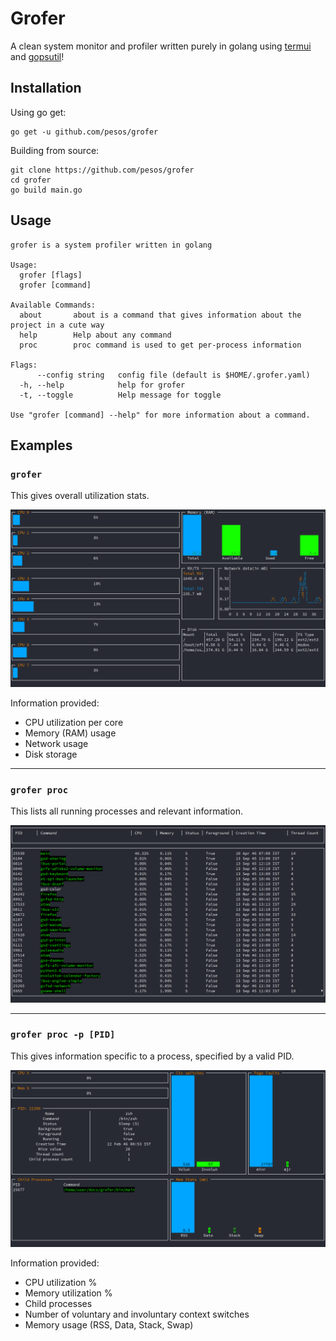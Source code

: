 Grofer
======

A clean system monitor and profiler written purely in golang using [termui](https://github.com/gizak/termui) and [gopsutil](https://github.com/shirou/gopsutil)!

Installation
------------

Using go get:

```
go get -u github.com/pesos/grofer
```

Building from source:

```
git clone https://github.com/pesos/grofer
cd grofer
go build main.go
```

Usage
-----

```
grofer is a system profiler written in golang

Usage:
  grofer [flags]
  grofer [command]

Available Commands:
  about       about is a command that gives information about the project in a cute way
  help        Help about any command
  proc        proc command is used to get per-process information

Flags:
      --config string   config file (default is $HOME/.grofer.yaml)
  -h, --help            help for grofer
  -t, --toggle          Help message for toggle

Use "grofer [command] --help" for more information about a command.

```

Examples
--------

### `grofer`

This gives overall utilization stats.

![grofer](images/grofer.png)

Information provided:
- CPU utilization per core
- Memory (RAM) usage 
- Network usage
- Disk storage 

---

### `grofer proc`

This lists all running processes and relevant information.

![grofer-proc](images/grofer-proc.png)

---

### `grofer proc -p [PID]`

This gives information specific to a process, specified by a valid PID.

![grofer-proc-pid](images/grofer-proc-pid.png)

Information provided:
- CPU utilization %
- Memory utilization %
- Child processes
- Number of voluntary and involuntary context switches
- Memory usage (RSS, Data, Stack, Swap)